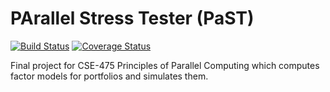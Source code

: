 # PArallel Stress Tester (PaST)
[![Build Status](https://travis-ci.org/jamlamberti/PaST.svg?branch=master)](https://travis-ci.org/jamlamberti/PaST)
[![Coverage Status](https://coveralls.io/repos/github/jamlamberti/PaST/badge.svg?branch=master)](https://coveralls.io/github/jamlamberti/PaST?branch=master)


Final project for CSE-475 Principles of Parallel Computing which computes factor models for portfolios and simulates them.
